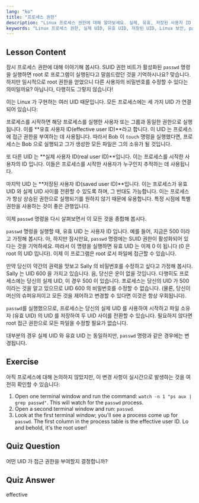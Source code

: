 ```yaml
---
lang: "ko"
title: "프로세스 권한"
description: "Linux 프로세스 권한에 대해 알아보세요. 실제, 유효, 저장된 사용자 ID 를 포함합니다. UID 가 보안 및 명령 실행에 미치는 영향을 이해하세요. 오늘 학습을 시작하세요!"
keywords: "Linux 프로세스 권한, 실제 UID, 유효 UID, 저장된 UID, Linux 보안, passwd 명령, Linux 튜토리얼, 초보자 Linux"
---
```


## Lesson Content

잠시 프로세스 권한에 대해 이야기해 봅시다. SUID 권한 비트가 활성화된 `passwd` 명령을 실행하면 root 로 프로그램이 실행된다고 말씀드렸던 것을 기억하시나요? 맞습니다. 하지만 일시적으로 root 권한을 얻었으니 다른 사용자의 비밀번호를 수정할 수 있다는 의미일까요? 아닙니다, 다행히도 그렇지 않습니다!

이는 Linux 가 구현하는 여러 UID 때문입니다. 모든 프로세스에는 세 가지 UID 가 연결되어 있습니다:

프로세스를 시작하면 해당 프로세스를 실행한 사용자 또는 그룹과 동일한 권한으로 실행됩니다. 이를 **유효 사용자 ID(effective user ID)**라고 합니다. 이 UID 는 프로세스에 접근 권한을 부여하는 데 사용됩니다. 따라서 Bob 이 `touch` 명령을 실행했다면, 프로세스는 Bob 으로 실행되고 그가 생성한 모든 파일은 그의 소유가 될 것입니다.

또 다른 UID 는 **실제 사용자 ID(real user ID)**입니다. 이는 프로세스를 시작한 사용자의 ID 입니다. 이들은 프로세스를 시작한 사용자가 누구인지 추적하는 데 사용됩니다.

마지막 UID 는 **저장된 사용자 ID(saved user ID)**입니다. 이는 프로세스가 유효 UID 와 실제 UID 사이를 전환할 수 있도록 하며, 그 반대도 가능합니다. 이는 프로세스가 항상 상승된 권한으로 실행되기를 원하지 않기 때문에 유용합니다. 특정 시점에 특별 권한을 사용하는 것이 좋은 관행입니다.

이제 `passwd` 명령을 다시 살펴보면서 이 모든 것을 종합해 봅시다.

`passwd` 명령을 실행할 때, 유효 UID 는 사용자 ID 입니다. 예를 들어, 지금은 500 이라고 가정해 봅시다. 아, 하지만 잠시만요, `passwd` 명령에는 SUID 권한이 활성화되어 있다는 것을 기억하세요. 따라서 이 명령을 실행하면 유효 UID 는 이제 0 이 됩니다 (0 은 root 의 UID 입니다). 이제 이 프로그램은 root 로서 파일에 접근할 수 있습니다.

만약 당신이 약간의 권력을 맛보고 Sally 의 비밀번호를 수정하고 싶다고 가정해 봅시다. Sally 는 UID 600 을 가지고 있습니다. 음, 당신은 운이 없을 것입니다. 다행히도 프로세스에는 당신의 실제 UID, 이 경우 500 이 있습니다. 프로세스는 당신의 UID 가 500 이라는 것을 알고 있으므로 UID 600 의 비밀번호를 수정할 수 없습니다. (물론, 당신이 머신의 슈퍼유저이고 모든 것을 제어하고 변경할 수 있다면 이것은 항상 우회됩니다).

`passwd`를 실행했으므로, 프로세스는 당신의 실제 UID 를 사용하여 시작하고 파일 소유자 (유효 UID) 의 UID 를 저장하여 두 UID 사이를 전환할 수 있습니다. 필요하지 않다면 root 접근 권한으로 모든 파일을 수정할 필요가 없습니다.

대부분의 경우 실제 UID 와 유효 UID 는 동일하지만, `passwd` 명령과 같은 경우에는 변경됩니다.

## Exercise

아직 프로세스에 대해 논의하지 않았지만, 이 변경 사항이 실시간으로 발생하는 것을 여전히 확인할 수 있습니다:

1. Open one terminal window and run the command: `watch -n 1 "ps aux | grep passwd"`. This will watch for the `passwd` process.
2. Open a second terminal window and run: `passwd`.
3. Look at the first terminal window; you'll see a process come up for `passwd`. The first column in the process table is the effective user ID. Lo and behold, it's the root user!

## Quiz Question

어떤 UID 가 접근 권한을 부여할지 결정합니까?

## Quiz Answer

effective
